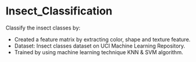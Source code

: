 # Insect_Classification
Classify the insect classes by:
- Created a feature matrix by extracting color, shape and texture feature.
- Dataset: Insect classes dataset on UCI Machine Learning Repository.
- Trained by using machine learning technique KNN & SVM algorithm.
